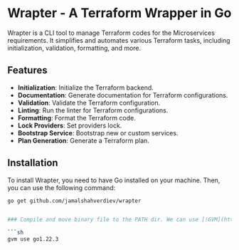 # Wrapter - A Terraform Wrapper in Go

Wrapter is a CLI tool to manage Terraform codes for the Microservices requirements. It simplifies and automates various Terraform tasks, including initialization, validation, formatting, and more.

## Features

- **Initialization**: Initialize the Terraform backend.
- **Documentation**: Generate documentation for Terraform configurations.
- **Validation**: Validate the Terraform configuration.
- **Linting**: Run the linter for Terraform configurations.
- **Formatting**: Format the Terraform code.
- **Lock Providers**: Set providers lock.
- **Bootstrap Service**: Bootstrap new or custom services.
- **Plan Generation**: Generate a Terraform plan.

## Installation

To install Wrapter, you need to have Go installed on your machine. Then, you can use the following command:

```sh
go get github.com/jamalshahverdiev/wrapter


### Compile and move binary file to the PATH dir. We can use [!GVM](https://github.com/moovweb/gvm) to manage Go versions.

```sh
gvm use go1.22.3